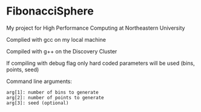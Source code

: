 # FibonacciSphere
My project for High Performance Computing at Northeastern University

Complied with gcc on my local machine

Compiled with g++ on the Discovery Cluster

If compiling with debug flag only hard coded parameters will be used (bins, points, seed)

Command line arguments:
```
arg[1]: number of bins to generate
arg[2]: number of points to generate
arg[3]: seed (optional)
```